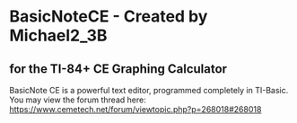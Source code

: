 # BasicNoteCE - Created by Michael2_3B
## for the TI-84+ CE Graphing Calculator

BasicNote CE is a powerful text editor, programmed completely in TI-Basic. 
You may view the forum thread here: https://www.cemetech.net/forum/viewtopic.php?p=268018#268018

